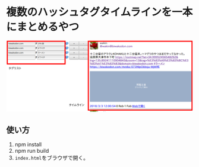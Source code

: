 # 複数のハッシュタグタイムラインを一本にまとめるやつ

![左側にタグリスト、右側に複数のハッシュタグタイムラインを一本にまとめたタイムライン](./setsumei.png)

## 使い方

1. npm install
2. npm run build
3. `index.html`をブラウザで開く。